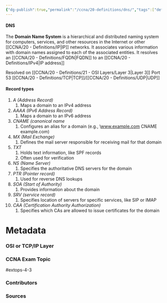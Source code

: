 ```yaml
---
{"dg-publish":true,"permalink":"/ccna/20-definitions/dns/","tags":["defs_ccna"]}
---
```


#### DNS
The **Domain Name System** is a hierarchical and distributed naming system for computers, services, and other resources in the Internet or other [[CCNA/20 - Definitions/IP\|IP]] networks. It associates various information with domain names assigned to each of the associated entities. It resolves an [[CCNA/20 - Definitions/FQDN\|FQDN]] to an [[CCNA/20 - Definitions/IPv4\|IP address]] 

Resolved on [[CCNA/20 - Definitions/21 - OSI Layers/Layer 3\|Layer 3]]
Port 53 [[CCNA/20 - Definitions/TCP\|TCP]]/[[CCNA/20 - Definitions/UDP\|UDP]]


#### Record types
1. *A (Address Record)*
	1. Maps a domain to an IPv4 address
2. *AAAA (IPv6 Address Record)*
	1. Maps a domain to an IPv6 address
3. *CNAME (canonical name*
	1. Configures an alias for a domain (e.g., \www.example.com CNAME example.com)
4. *MX (Mail Exchange)*
	1. Defines the mail server responsible for receiving mail for that domain
5. *TXT*
	1. Holds text information, like SPF records
	2. Often used for verification
6. *NS (Name Server)*
	1. Specifies the authoritative DNS servers for the domain
7. *PTR (Pointer record)*
	1. Used for reverse DNS lookups
8. *SOA (Start of Authority)*
	1. Provides information about the domain
9. *SRV (service record)*
	1. Specifies location of servers for specific services, like SIP or IMAP
10. *CAA (Certification Authority Authorization)*
	1. Specifies which CAs are allowed to issue certificates for the domain


# Metadata
### OSI or TCP/IP Layer

### CCNA Exam Topic
#extops-4-3
### Contributors

### Sources

